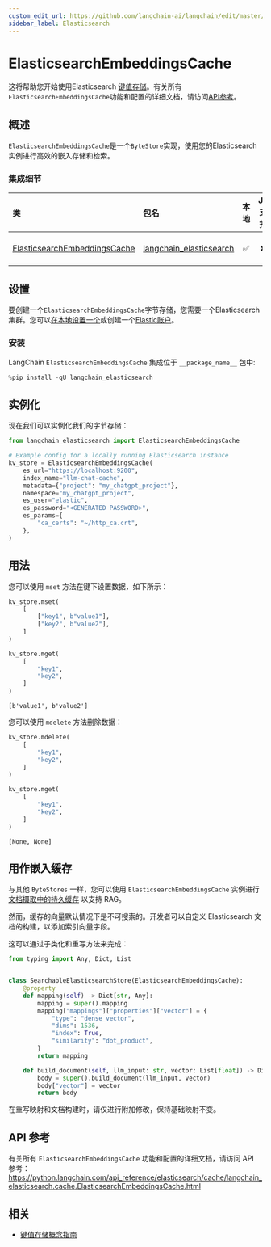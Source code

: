 ```yaml
---
custom_edit_url: https://github.com/langchain-ai/langchain/edit/master/docs/docs/integrations/stores/elasticsearch.ipynb
sidebar_label: Elasticsearch
---
```

# ElasticsearchEmbeddingsCache

这将帮助您开始使用Elasticsearch [键值存储](/docs/concepts/#key-value-stores)。有关所有`ElasticsearchEmbeddingsCache`功能和配置的详细文档，请访问[API参考](https://python.langchain.com/api_reference/elasticsearch/cache/langchain_elasticsearch.cache.ElasticsearchEmbeddingsCache.html)。

## 概述

`ElasticsearchEmbeddingsCache`是一个`ByteStore`实现，使用您的Elasticsearch实例进行高效的嵌入存储和检索。

### 集成细节

| 类 | 包名 | 本地 | JS支持 | 包下载 | 包最新 |
| :--- | :--- | :---: | :---: |  :---: | :---: |
| [ElasticsearchEmbeddingsCache](https://python.langchain.com/api_reference/elasticsearch/cache/langchain_elasticsearch.cache.ElasticsearchEmbeddingsCache.html) | [langchain_elasticsearch](https://python.langchain.com/api_reference/elasticsearch/index.html) | ✅ | ❌ | ![PyPI - Downloads](https://img.shields.io/pypi/dm/langchain_elasticsearch?style=flat-square&label=%20) | ![PyPI - Version](https://img.shields.io/pypi/v/langchain_elasticsearch?style=flat-square&label=%20) |

## 设置

要创建一个`ElasticsearchEmbeddingsCache`字节存储，您需要一个Elasticsearch集群。您可以[在本地设置一个](https://www.elastic.co/downloads/elasticsearch)或创建一个[Elastic账户](https://www.elastic.co/elasticsearch)。

### 安装

LangChain `ElasticsearchEmbeddingsCache` 集成位于 `__package_name__` 包中:


```python
%pip install -qU langchain_elasticsearch
```

## 实例化

现在我们可以实例化我们的字节存储：


```python
from langchain_elasticsearch import ElasticsearchEmbeddingsCache

# Example config for a locally running Elasticsearch instance
kv_store = ElasticsearchEmbeddingsCache(
    es_url="https://localhost:9200",
    index_name="llm-chat-cache",
    metadata={"project": "my_chatgpt_project"},
    namespace="my_chatgpt_project",
    es_user="elastic",
    es_password="<GENERATED PASSWORD>",
    es_params={
        "ca_certs": "~/http_ca.crt",
    },
)
```

## 用法

您可以使用 `mset` 方法在键下设置数据，如下所示：


```python
kv_store.mset(
    [
        ["key1", b"value1"],
        ["key2", b"value2"],
    ]
)

kv_store.mget(
    [
        "key1",
        "key2",
    ]
)
```



```output
[b'value1', b'value2']
```


您可以使用 `mdelete` 方法删除数据：


```python
kv_store.mdelete(
    [
        "key1",
        "key2",
    ]
)

kv_store.mget(
    [
        "key1",
        "key2",
    ]
)
```



```output
[None, None]
```


## 用作嵌入缓存

与其他 `ByteStores` 一样，您可以使用 `ElasticsearchEmbeddingsCache` 实例进行 [文档摄取中的持久缓存](/docs/how_to/caching_embeddings/) 以支持 RAG。

然而，缓存的向量默认情况下是不可搜索的。开发者可以自定义 Elasticsearch 文档的构建，以添加索引向量字段。

这可以通过子类化和重写方法来完成：


```python
from typing import Any, Dict, List


class SearchableElasticsearchStore(ElasticsearchEmbeddingsCache):
    @property
    def mapping(self) -> Dict[str, Any]:
        mapping = super().mapping
        mapping["mappings"]["properties"]["vector"] = {
            "type": "dense_vector",
            "dims": 1536,
            "index": True,
            "similarity": "dot_product",
        }
        return mapping

    def build_document(self, llm_input: str, vector: List[float]) -> Dict[str, Any]:
        body = super().build_document(llm_input, vector)
        body["vector"] = vector
        return body
```

在重写映射和文档构建时，请仅进行附加修改，保持基础映射不变。

## API 参考

有关所有 `ElasticsearchEmbeddingsCache` 功能和配置的详细文档，请访问 API 参考： https://python.langchain.com/api_reference/elasticsearch/cache/langchain_elasticsearch.cache.ElasticsearchEmbeddingsCache.html


## 相关

- [键值存储概念指南](/docs/concepts/#key-value-stores)
